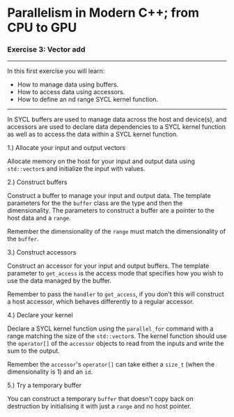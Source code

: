 # Parallelism in Modern C++; from CPU to GPU
### Exercise 3: Vector add

---

In this first exercise you will learn:
* How to manage data using buffers.
* How to access data using accessors.
* How to define an nd range SYCL kernel function.

---

In SYCL buffers are used to manage data across the host and device(s), and accessors are used to declare data dependencies to a SYCL kernel function as well as to access the data within a SYCL kernel function.

1.) Allocate your input and output vectors

Allocate memory on the host for your input and output data using `std::vector`s and initialize the input with values.

2.) Construct buffers

Construct a buffer to manage your input and output data. The template parameters for the the `buffer` class are the type and then the dimensionality. The parameters to construct a buffer are a pointer to the host data and a `range`.

Remember the dimensionality of the `range` must match the dimensionality of the `buffer`.

3.) Construct accessors

Construct an accessor for your input and output buffers. The template parameter to `get_access` is the access mode that specifies how you wish to use the data managed by the buffer.

Remember to pass the `handler` to `get_access`, if you don't this will construct a host accessor, which behaves differently to a regular accessor.

4.) Declare your kernel

Declare a SYCL kernel function using the `parallel_for` command with a range matching the size of the `std::vector`s. The kernel function should use the `operator[]` of the `accessor` objects to read from the inputs and write the sum to the output.

Remember the `accessor`'s `operator[]` can take either a `size_t` (when the dimensionality is 1) and an `id`.

5.) Try a temporary buffer

You can construct a temporary `buffer` that doesn't copy back on destruction by initialising it with just a `range` and no host pointer.
